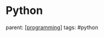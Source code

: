 # Python

parent: [[programming]]
tags: #python

[//begin]: # "Autogenerated link references for markdown compatibility"
[programming]: ../programming "Programming"
[//end]: # "Autogenerated link references"